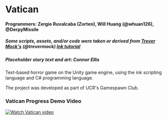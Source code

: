 # Vatican

#### Programmers: Zergio Ruvalcaba (Zorten), Will Huang (@whuan126), @DerpyMissile
##### Some scripts, assets, and/or code were taken or derived from [Trever Mock's](https://github.com/trevermock) (@trevermock) [Ink tutorial](https://github.com/trevermock/ink-dialogue-system)
##### Placeholder story text and art: Connor Ellis

Text-based horror game on the Unity game engine, using the ink scripting language and C# programming language. 

The project was developed as part of UCR's Gamespawn Club. 

### Vatican Progress Demo Video
[![Watch Vatican video](Images/vid.png)](https://youtu.be/qADfdMHvsiM)


